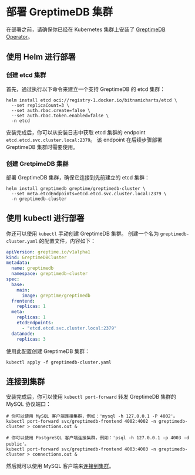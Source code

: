# 部署 GreptimeDB 集群

在部署之前，请确保你已经在 Kubernetes 集群上安装了 [GreptimeDB Operator](greptimedb-operator.md)。

## 使用 Helm 进行部署

### 创建 etcd 集群

首先，通过执行以下命令来建立一个支持 GreptimeDB 的 etcd 集群：

```shell
helm install etcd oci://registry-1.docker.io/bitnamicharts/etcd \
  --set replicaCount=3 \
  --set auth.rbac.create=false \
  --set auth.rbac.token.enabled=false \
  -n etcd
```

安装完成后，你可以从安装日志中获取 etcd 集群的 endpoint `etcd.etcd.svc.cluster.local:2379`。
该 endpoint 在后续步骤部署 GreptimeDB 集群时需要使用。

### 创建 GretpimeDB 集群

部署 GreptimeDB 集群，确保它连接到先前建立的 etcd 集群：

```shell
helm install greptimedb greptime/greptimedb-cluster \
  --set meta.etcdEndpoints=etcd.etcd.svc.cluster.local:2379 \
  -n greptimedb-cluster
```

## 使用 kubectl 进行部署

你还可以使用 `kubectl` 手动创建 GreptimeDB 集群。
创建一个名为 `greptimedb-cluster.yaml` 的配置文件，内容如下：

```yml
apiVersion: greptime.io/v1alpha1
kind: GreptimeDBCluster
metadata:
  name: greptimedb
  namespace: greptimedb-cluster
spec:
  base:
    main:
      image: greptime/greptimedb
  frontend:
    replicas: 1
  meta:
    replicas: 1
    etcdEndpoints:
      - "etcd.etcd.svc.cluster.local:2379"
  datanode:
    replicas: 3
```

使用此配置创建 GreptimeDB 集群：

```shell
kubectl apply -f greptimedb-cluster.yaml
```

## 连接到集群

安装完成后，你可以使用 `kubectl port-forward` 转发 GreptimeDB 集群的 MySQL 协议端口：

```shell
# 你可以使用 MySQL 客户端连接集群，例如：'mysql -h 127.0.0.1 -P 4002'。
kubectl port-forward svc/greptimedb-frontend 4002:4002 -n greptimedb-cluster > connections.out &

# 你可以使用 PostgreSQL 客户端连接集群，例如：'psql -h 127.0.0.1 -p 4003 -d public'。
kubectl port-forward svc/greptimedb-frontend 4003:4003 -n greptimedb-cluster > connections.out &
```

然后就可以使用 MySQL 客户端来[连接到集群](/getting-started/quick-start/mysql.md#connect)。

<!--

TODO:
Capacity plan for each component: etcd, frontend, datanode, metasrv
The following command maybe used in the future documentation:

```shell
helm upgrade \
      --install etcd \
      --set replicaCount=3 \
      --set resources.requests.cpu=100m \
      --set auth.rbac.create=false \
      --set auth.rbac.token.enabled=false \
      oci://registry-1.docker.io/bitnamicharts/etcd \
      -n etcd
```

helm upgrade \
      --install greptimedb \
      --set meta.etcdEndpoints=etcd.etcd.svc.cluster.local:2379 \
      --set base.podTemplate.main.resources.requests.cpu=100m \
      --set base.podTemplate.main.resources.requests.memory=256Mi \
      --set datanode.podTemplate.main.resources.requests.cpu=100m \
      --set datanode.podTemplate.main.resources.requests.memory=256Mi \
      --set frontend.podTemplate.main.resources.requests.cpu=100m \
      --set frontend.podTemplate.main.resources.requests.memory=256Mi \
      greptime/greptimedb-cluster \
      -n greptimedb-cluster 
-->

